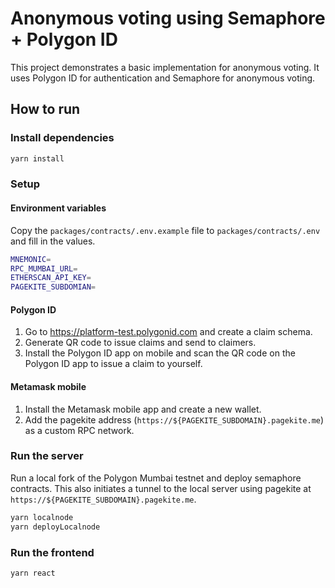 # Anonymous voting using Semaphore + Polygon ID

This project demonstrates a basic implementation for anonymous voting. It uses Polygon ID for authentication and Semaphore for anonymous voting.

## How to run

### Install dependencies

```bash
yarn install
```

### Setup

#### Environment variables

Copy the `packages/contracts/.env.example` file to `packages/contracts/.env` and fill in the values.

```bash
MNEMONIC=
RPC_MUMBAI_URL=
ETHERSCAN_API_KEY=
PAGEKITE_SUBDOMIAN=
```

#### Polygon ID

1. Go to https://platform-test.polygonid.com and create a claim schema.
2. Generate QR code to issue claims and send to claimers.
3. Install the Polygon ID app on mobile and scan the QR code on the Polygon ID app to issue a claim to yourself.

#### Metamask mobile

1. Install the Metamask mobile app and create a new wallet.
2. Add the pagekite address (`https://${PAGEKITE_SUBDOMAIN}.pagekite.me`) as a custom RPC network.

### Run the server

Run a local fork of the Polygon Mumbai testnet and deploy semaphore contracts. This also initiates a tunnel to the local server using pagekite at `https://${PAGEKITE_SUBDOMAIN}.pagekite.me`.

```bash
yarn localnode
yarn deployLocalnode
```

### Run the frontend

```bash
yarn react
```
